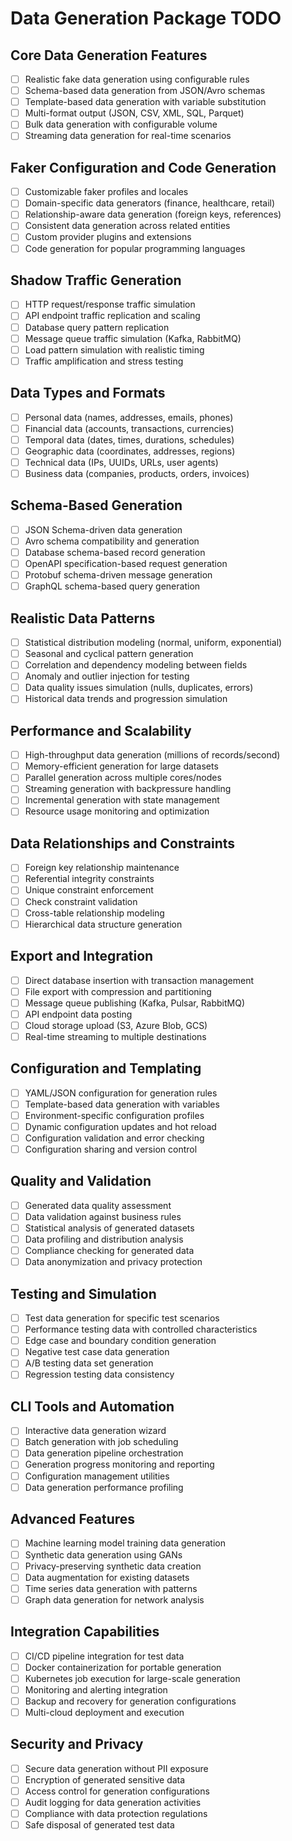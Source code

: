 # Data Generation Package TODO

## Core Data Generation Features
- [ ] Realistic fake data generation using configurable rules
- [ ] Schema-based data generation from JSON/Avro schemas
- [ ] Template-based data generation with variable substitution
- [ ] Multi-format output (JSON, CSV, XML, SQL, Parquet)
- [ ] Bulk data generation with configurable volume
- [ ] Streaming data generation for real-time scenarios

## Faker Configuration and Code Generation
- [ ] Customizable faker profiles and locales
- [ ] Domain-specific data generators (finance, healthcare, retail)
- [ ] Relationship-aware data generation (foreign keys, references)
- [ ] Consistent data generation across related entities
- [ ] Custom provider plugins and extensions
- [ ] Code generation for popular programming languages

## Shadow Traffic Generation
- [ ] HTTP request/response traffic simulation
- [ ] API endpoint traffic replication and scaling
- [ ] Database query pattern replication
- [ ] Message queue traffic simulation (Kafka, RabbitMQ)
- [ ] Load pattern simulation with realistic timing
- [ ] Traffic amplification and stress testing

## Data Types and Formats
- [ ] Personal data (names, addresses, emails, phones)
- [ ] Financial data (accounts, transactions, currencies)
- [ ] Temporal data (dates, times, durations, schedules)
- [ ] Geographic data (coordinates, addresses, regions)
- [ ] Technical data (IPs, UUIDs, URLs, user agents)
- [ ] Business data (companies, products, orders, invoices)

## Schema-Based Generation
- [ ] JSON Schema-driven data generation
- [ ] Avro schema compatibility and generation
- [ ] Database schema-based record generation
- [ ] OpenAPI specification-based request generation
- [ ] Protobuf schema-driven message generation
- [ ] GraphQL schema-based query generation

## Realistic Data Patterns
- [ ] Statistical distribution modeling (normal, uniform, exponential)
- [ ] Seasonal and cyclical pattern generation
- [ ] Correlation and dependency modeling between fields
- [ ] Anomaly and outlier injection for testing
- [ ] Data quality issues simulation (nulls, duplicates, errors)
- [ ] Historical data trends and progression simulation

## Performance and Scalability
- [ ] High-throughput data generation (millions of records/second)
- [ ] Memory-efficient generation for large datasets
- [ ] Parallel generation across multiple cores/nodes
- [ ] Streaming generation with backpressure handling
- [ ] Incremental generation with state management
- [ ] Resource usage monitoring and optimization

## Data Relationships and Constraints
- [ ] Foreign key relationship maintenance
- [ ] Referential integrity constraints
- [ ] Unique constraint enforcement
- [ ] Check constraint validation
- [ ] Cross-table relationship modeling
- [ ] Hierarchical data structure generation

## Export and Integration
- [ ] Direct database insertion with transaction management
- [ ] File export with compression and partitioning
- [ ] Message queue publishing (Kafka, Pulsar, RabbitMQ)
- [ ] API endpoint data posting
- [ ] Cloud storage upload (S3, Azure Blob, GCS)
- [ ] Real-time streaming to multiple destinations

## Configuration and Templating
- [ ] YAML/JSON configuration for generation rules
- [ ] Template-based data generation with variables
- [ ] Environment-specific configuration profiles
- [ ] Dynamic configuration updates and hot reload
- [ ] Configuration validation and error checking
- [ ] Configuration sharing and version control

## Quality and Validation
- [ ] Generated data quality assessment
- [ ] Data validation against business rules
- [ ] Statistical analysis of generated datasets
- [ ] Data profiling and distribution analysis
- [ ] Compliance checking for generated data
- [ ] Data anonymization and privacy protection

## Testing and Simulation
- [ ] Test data generation for specific test scenarios
- [ ] Performance testing data with controlled characteristics
- [ ] Edge case and boundary condition generation
- [ ] Negative test case data generation
- [ ] A/B testing data set generation
- [ ] Regression testing data consistency

## CLI Tools and Automation
- [ ] Interactive data generation wizard
- [ ] Batch generation with job scheduling
- [ ] Data generation pipeline orchestration
- [ ] Generation progress monitoring and reporting
- [ ] Configuration management utilities
- [ ] Data generation performance profiling

## Advanced Features
- [ ] Machine learning model training data generation
- [ ] Synthetic data generation using GANs
- [ ] Privacy-preserving synthetic data creation
- [ ] Data augmentation for existing datasets
- [ ] Time series data generation with patterns
- [ ] Graph data generation for network analysis

## Integration Capabilities
- [ ] CI/CD pipeline integration for test data
- [ ] Docker containerization for portable generation
- [ ] Kubernetes job execution for large-scale generation
- [ ] Monitoring and alerting integration
- [ ] Backup and recovery for generation configurations
- [ ] Multi-cloud deployment and execution

## Security and Privacy
- [ ] Secure data generation without PII exposure
- [ ] Encryption of generated sensitive data
- [ ] Access control for generation configurations
- [ ] Audit logging for data generation activities
- [ ] Compliance with data protection regulations
- [ ] Safe disposal of generated test data